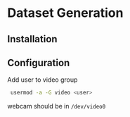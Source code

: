 # Dataset Generation



## Installation


## Configuration


Add user to video group
```bash
 usermod -a -G video <user>
 ```
 webcam should be in `/dev/video0`
